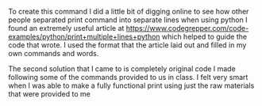 To create this command I did a little bit of digging online to see how other people separated print command into separate lines when using python
I found an extremely useful article at https://www.codegrepper.com/code-examples/python/print+multiple+lines+python which helped to guide the code that wrote.
I used the format that the article laid out and filled in my own commands and words.

The second solution that I came to is completely original code I made following some of the commands provided to us in class.
I felt very smart when I was able to make a fully functional print using just the raw materials that were provided to me
